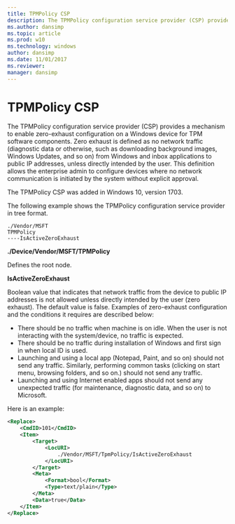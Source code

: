 ```yaml
---
title: TPMPolicy CSP
description: The TPMPolicy configuration service provider (CSP) provides a mechanism to enable zero-exhaust configuration on a Windows device for TPM software components.
ms.author: dansimp
ms.topic: article
ms.prod: w10
ms.technology: windows
author: dansimp
ms.date: 11/01/2017
ms.reviewer: 
manager: dansimp
---
```


# TPMPolicy CSP


The TPMPolicy configuration service provider (CSP) provides a mechanism to enable zero-exhaust configuration on a Windows device for TPM software components. Zero exhaust is defined as no network traffic (diagnostic data or otherwise, such as downloading background images, Windows Updates, and so on) from Windows and inbox applications to public IP addresses, unless directly intended by the user. This definition allows the enterprise admin to configure devices where no network communication is initiated by the system without explicit approval.

The TPMPolicy CSP was added in Windows 10, version 1703.

The following example shows the TPMPolicy configuration service provider in tree format.
```
./Vendor/MSFT
TPMPolicy
----IsActiveZeroExhaust
```
<a href="" id="--device-vendor-msft-tpmpolicy"></a>**./Device/Vendor/MSFT/TPMPolicy**  
<p>Defines the root node.</p>

<a href="" id="isactivezeroexhaust"></a>**IsActiveZeroExhaust**  
<p>Boolean value that indicates that network traffic from the device to public IP addresses is not allowed unless directly intended by the user (zero exhaust). The default value is false. Examples of zero-exhaust configuration and the conditions it requires are described below:</p>

<ul>
<li>There should be no traffic when machine is on idle. When the user is not interacting with the system/device, no traffic is expected. </li>
<li>There should be no traffic during installation of Windows and first sign in when local ID is used.</li>
<li>Launching and using a local app (Notepad, Paint, and so on) should not send any traffic. Similarly, performing common tasks (clicking on start menu, browsing folders, and so on.) should not send any traffic.</li>
<li>Launching and using Internet enabled apps should not send any unexpected traffic (for maintenance, diagnostic data, and so on) to Microsoft.</li>
</ul>

Here is an example:

```xml
<Replace>
    <CmdID>101</CmdID>
    <Item>
        <Target>
            <LocURI>
                ./Vendor/MSFT/TpmPolicy/IsActiveZeroExhaust
            </LocURI>
        </Target>
        <Meta>
            <Format>bool</Format>
            <Type>text/plain</Type>
        </Meta>
        <Data>true</Data>
    </Item>
</Replace>
```
